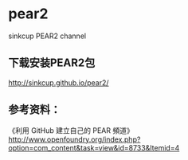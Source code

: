 pear2
=====

sinkcup PEAR2 channel


下载安装PEAR2包
---------------

http://sinkcup.github.io/pear2/


参考资料：
---------

《利用 GitHub 建立自己的 PEAR 頻道》http://www.openfoundry.org/index.php?option=com_content&task=view&id=8733&Itemid=4
